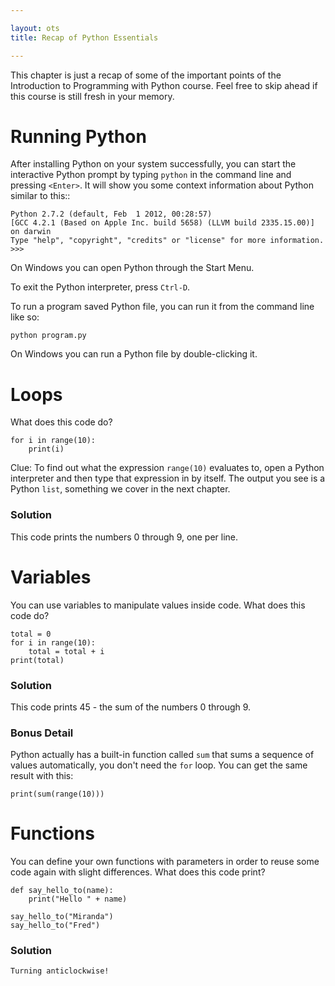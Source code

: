 ```yaml
---

layout: ots
title: Recap of Python Essentials

---
```


This chapter is just a recap of some of the important points of the Introduction to Programming with Python course. Feel free to skip ahead if this course is still fresh in your memory.

# Running Python

After installing Python on your system successfully, you can start the
interactive Python prompt by typing `python` in the command line and
pressing `<Enter>`.  It will show you some context information about
Python similar to this::

    Python 2.7.2 (default, Feb  1 2012, 00:28:57) 
    [GCC 4.2.1 (Based on Apple Inc. build 5658) (LLVM build 2335.15.00)] on darwin
    Type "help", "copyright", "credits" or "license" for more information.
    >>> 

On Windows you can open Python through the Start Menu.

To exit the Python interpreter, press `Ctrl-D`.

To run a program saved Python file, you can run it from the command line like so:

    python program.py

On Windows you can run a Python file by double-clicking it.


# Loops

What does this code do?

    for i in range(10):
        print(i)

Clue: To find out what the expression `range(10)` evaluates to, open a Python interpreter and then type that expression in by itself. The output you see is a Python `list`, something we cover in the next chapter.

### Solution

This code prints the numbers 0 through 9, one per line.

# Variables

You can use variables to manipulate values inside code. What does this code do?

    total = 0
    for i in range(10):
        total = total + i
    print(total)

### Solution

This code prints 45 - the sum of the numbers 0 through 9.

### Bonus Detail

Python actually has a built-in function called `sum` that sums a sequence of values automatically, you don't need the `for` loop. You can get the same result with this:

    print(sum(range(10)))


# Functions

You can define your own functions with parameters in order to reuse some code again with slight differences. What does this code print?

    def say_hello_to(name):
        print("Hello " + name)
    
    say_hello_to("Miranda")
    say_hello_to("Fred")
    
### Solution

    Turning anticlockwise!

